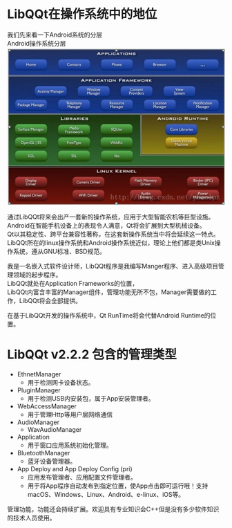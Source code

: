 # LibQQt在操作系统中的地位  

我们先来看一下Android系统的分层  
Android操作系统分层  
![Android系统](android.jpg)  

通过LibQQt将来会出产一套新的操作系统，应用于大型智能农机等巨型设施。  
Android在智能手机设备上的表现令人满意，Qt将会扩展到大型机械设备。  
Qt以其稳定性、跨平台兼容性著称，在这套新操作系统当中将会延续这一特点。  
LibQQt所在的linux操作系统和Android操作系统近似，理论上他们都是类Unix操作系统，遵从GNU标准、BSD规范。  

我是一名嵌入式软件设计师，LibQQt程序是我编写Manger程序、进入高级项目管理领域的起步程序。  
LibQQt就处在Application Frameworks的位置，  
LibQQt内富含丰富的Manager组件，管理功能无所不包，Manager需要做的工作，LibQQt将会全部提供。  

在基于LibQQt开发的操作系统中，Qt RunTime将会代替Android Runtime的位置。  

# LibQQt v2.2.2 包含的管理类型  

- EthnetManager  
    - 用于检测网卡设备状态。  
- PluginManager  
    - 用于检测USB内安装包，属于App安装管理者。  
- WebAccessManager  
    - 用于管理Http等用户层网络通信  
- AudioManager  
    - WavAudioManager  
- Application  
    - 用于窗口应用系统初始化管理。  
- BluetoothManager  
    - 蓝牙设备管理器。  
- App Deploy and App Deploy Config (pri)  
    - 应用发布管理者、应用配置文件管理者。  
    - 用于将App程序自动发布到指定位置，使App点击即可运行哦！支持macOS、Windows、Linux、Android、e-linux、iOS等。    

管理功能，功能还会持续扩展。欢迎具有专业知识会C++但是没有多少软件知识的技术人员使用。  
  